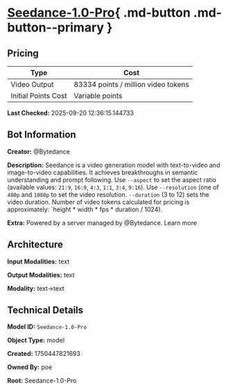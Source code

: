 # [Seedance-1.0-Pro](https://poe.com/Seedance-1.0-Pro){ .md-button .md-button--primary }

## Pricing

| Type | Cost |
|------|------|
| Video Output | 83334 points / million video tokens |
| Initial Points Cost | Variable points |

**Last Checked:** 2025-09-20 12:36:15.144733


## Bot Information

**Creator:** @Bytedance

**Description:** Seedance is a video generation model with text-to-video and image-to-video capabilities. It achieves breakthroughs in semantic understanding and prompt following. Use `--aspect` to set the aspect ratio (available values: `21:9`, `16:9`, `4:3`, `1:1`, `3:4`, `9:16`). Use `--resolution` (one of `480p` and `1080p` to set the video resolution. `--duration` (3 to 12) sets the video duration.
Number of video tokens calculated for pricing is approximately: `height * width * fps * duration / 1024).

**Extra:** Powered by a server managed by @Bytedance. Learn more


## Architecture

**Input Modalities:** text

**Output Modalities:** text

**Modality:** text->text


## Technical Details

**Model ID:** `Seedance-1.0-Pro`

**Object Type:** model

**Created:** 1750447821693

**Owned By:** poe

**Root:** Seedance-1.0-Pro
